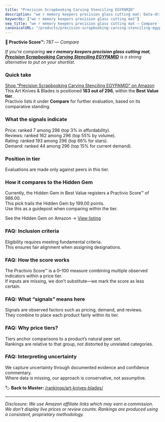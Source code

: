 ```yaml
---
title: "Precision Scrapbooking Carving Stenciling EGYPAMID"
description: "we r memory keepers precision glass cutting mat: Data-driven ranking using the Practivio Score™. Positioned by quality, value, demand, findability, momentum."
keywords: ["we r memory keepers precision glass cutting mat"]
seo_title: "we r memory keepers precision glass cutting mat — Compare (2025)"
canonicalURL: "/products/precision-scrapbooking-carving-stenciling-egypamid-B0D47PKNZF/"
---
```


**🛒 Practivio Score™:** 787 — _Compare_


*If you're comparing **we r memory keepers precision glass cutting mat**, **[Precision Scrapbooking Carving Stenciling EGYPAMID](https://www.amazon.com/dp/B0D47PKNZF?tag=practivio-20)** is a strong alternative to put on your shortlist.*
### Quick take
[Shop “Precision Scrapbooking Carving Stenciling EGYPAMID” on Amazon](https://www.amazon.com/dp/B0D47PKNZF?tag=practivio-20)
This Art Knives & Blades is positioned **183 out of 296**, within the **Best Value tier**.  
Practivio lists it under **Compare** for further evaluation, based on its comparative standing.

### What the signals indicate
Price: ranked 7 among 296 (top 3% in affordability).  
Reviews: ranked 162 among 296 (top 55% by volume).  
Rating: ranked 193 among 296 (top 66% for stars).  
Demand: ranked 44 among 296 (top 15% for current demand).

### Position in tier
Evaluations are made only against peers in this tier.

### How it compares to the Hidden Gem
Currently, the Hidden Gem in Best Value registers a Practivio Score™ of 986.00.  
This pick trails the Hidden Gem by 199.00 points.  
Use this as a guidepost when comparing within the tier.  

See the Hidden Gem on Amazon → [View listing](https://www.amazon.com/dp/B005KRSWM6?tag=practivio-20)

### FAQ: Inclusion criteria
Eligibility requires meeting fundamental criteria.  
This ensures fair alignment when assigning designations.

### FAQ: How the score works
The Practivio Score™ is a 0–100 measure combining multiple observed indicators within a price tier.  
If inputs are missing, we don’t substitute—we mark the score as less certain.

### FAQ: What “signals” means here
Signals are observed factors such as pricing, demand, and reviews.  
They combine to place each product fairly within its tier.

### FAQ: Why price tiers?
Tiers anchor comparisons to a product’s natural peer set.  
Rankings are relative to that group, not distorted by unrelated categories.

### FAQ: Interpreting uncertainty
We capture uncertainty through documented evidence and confidence commentary.  
Where data is missing, our approach is conservative, not assumptive.

<!-- Missing template for Compare/CompareWithinPriceClass -->


🏷️ **Back to Master:** [/rankings/art-knives-blades/](/rankings/art-knives-blades/)

---
_Disclosure: We use Amazon affiliate links which may earn a commission. We don’t display live prices or review counts. Rankings are produced using a consistent, proprietary methodology._
